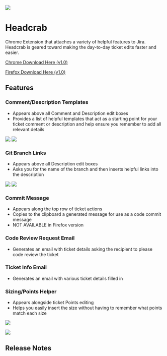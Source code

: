 ![](http://i.imgur.com/H4M7Oyx.png)

# Headcrab
Chrome Extension that attaches a variety of helpful features to Jira. Headcrab is geared toward making the day-to-day ticket edits faster and easier.

[Chrome Download Here (v1.0)](https://chrome.google.com/webstore/detail/headcrab/jnimolcmflanjdofadcbihecegjfljpi)

[Firefox Download Here (v1.0)](https://addons.mozilla.org/en-US/firefox/addon/jiraheadcrab/)

## Features

### Comment/Description Templates
- Appears above all Comment and Description edit boxes
- Provides a list of helpful templates that act as a starting point for your ticket comment or description and help ensure you remember to add all relevant details

![](http://i.imgur.com/5M1wQpV.png) ![](http://i.imgur.com/7ClSRZs.png)

### Git Branch Links
- Appears above all Description edit boxes
- Asks you for the name of the branch and then inserts helpful links into the description

![](http://i.imgur.com/CfevzH1.png) ![](http://i.imgur.com/0INse7E.png)

### Commit Message
- Appears along the top row of ticket actions
- Copies to the clipboard a generated message for use as a code commit message
- NOT AVAILABLE in Firefox version

### Code Review Request Email
- Generates an email with ticket details asking the recipient to please code review the ticket

### Ticket Info Email
- Generates an email with various ticket details filled in

### Sizing/Points Helper 
- Appears alongside ticket Points editing
- Helps you easily insert the size without having to remember what points match each size

![](http://i.imgur.com/ra8kIml.png)

![](http://i.imgur.com/dpfi6G2.png)

## Release Notes   
